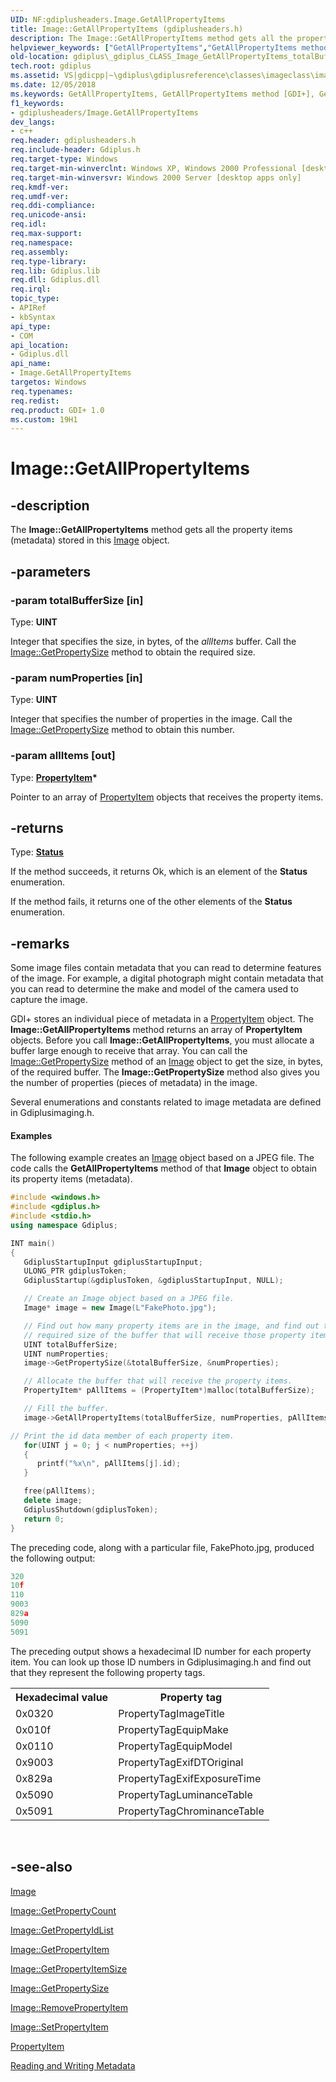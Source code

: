 ```yaml
---
UID: NF:gdiplusheaders.Image.GetAllPropertyItems
title: Image::GetAllPropertyItems (gdiplusheaders.h)
description: The Image::GetAllPropertyItems method gets all the property items (metadata) stored in this Image object.
helpviewer_keywords: ["GetAllPropertyItems","GetAllPropertyItems method [GDI+]","GetAllPropertyItems method [GDI+]","Image class","Image class [GDI+]","GetAllPropertyItems method","Image.GetAllPropertyItems","Image::GetAllPropertyItems","_gdiplus_CLASS_Image_GetAllPropertyItems_totalBufferSize_numProperties_allItems_","gdiplus._gdiplus_CLASS_Image_GetAllPropertyItems_totalBufferSize_numProperties_allItems_"]
old-location: gdiplus\_gdiplus_CLASS_Image_GetAllPropertyItems_totalBufferSize_numProperties_allItems_.htm
tech.root: gdiplus
ms.assetid: VS|gdicpp|~\gdiplus\gdiplusreference\classes\imageclass\imagemethods\getallpropertyitems.htm
ms.date: 12/05/2018
ms.keywords: GetAllPropertyItems, GetAllPropertyItems method [GDI+], GetAllPropertyItems method [GDI+],Image class, Image class [GDI+],GetAllPropertyItems method, Image.GetAllPropertyItems, Image::GetAllPropertyItems, _gdiplus_CLASS_Image_GetAllPropertyItems_totalBufferSize_numProperties_allItems_, gdiplus._gdiplus_CLASS_Image_GetAllPropertyItems_totalBufferSize_numProperties_allItems_
f1_keywords:
- gdiplusheaders/Image.GetAllPropertyItems
dev_langs:
- c++
req.header: gdiplusheaders.h
req.include-header: Gdiplus.h
req.target-type: Windows
req.target-min-winverclnt: Windows XP, Windows 2000 Professional [desktop apps only]
req.target-min-winversvr: Windows 2000 Server [desktop apps only]
req.kmdf-ver: 
req.umdf-ver: 
req.ddi-compliance: 
req.unicode-ansi: 
req.idl: 
req.max-support: 
req.namespace: 
req.assembly: 
req.type-library: 
req.lib: Gdiplus.lib
req.dll: Gdiplus.dll
req.irql: 
topic_type:
- APIRef
- kbSyntax
api_type:
- COM
api_location:
- Gdiplus.dll
api_name:
- Image.GetAllPropertyItems
targetos: Windows
req.typenames: 
req.redist: 
req.product: GDI+ 1.0
ms.custom: 19H1
---
```


# Image::GetAllPropertyItems


## -description


The <b>Image::GetAllPropertyItems</b> method gets all the property items (metadata) stored in this 
			<a href="https://docs.microsoft.com/windows/desktop/api/gdiplusheaders/nl-gdiplusheaders-image">Image</a> object.


## -parameters




### -param totalBufferSize [in]

Type: <b>UINT</b>

Integer that specifies the size, in bytes, of the 
					<i>allItems</i> buffer. Call the <a href="https://docs.microsoft.com/windows/desktop/api/gdiplusheaders/nf-gdiplusheaders-image-getpropertysize">Image::GetPropertySize</a> method to obtain the required size. 


### -param numProperties [in]

Type: <b>UINT</b>

Integer that specifies the number of properties in the image. Call the <a href="https://docs.microsoft.com/windows/desktop/api/gdiplusheaders/nf-gdiplusheaders-image-getpropertysize">Image::GetPropertySize</a> method to obtain this number. 


### -param allItems [out]

Type: <b><a href="https://docs.microsoft.com/previous-versions/ms534493(v=vs.85)">PropertyItem</a>*</b>

Pointer to an array of <a href="https://docs.microsoft.com/previous-versions/ms534493(v=vs.85)">PropertyItem</a> objects that receives the property items. 


## -returns



Type: <b><a href="https://docs.microsoft.com/windows/desktop/api/gdiplustypes/ne-gdiplustypes-status">Status</a></b>

If the method succeeds, it returns Ok, which is an element of the 
						<b>Status</b> enumeration.

If the method fails, it returns one of the other elements of the 
						<b>Status</b> enumeration.




## -remarks



Some image files contain metadata that you can read to determine features of the image. For example, a digital photograph might contain metadata that you can read to determine the make and model of the camera used to capture the image.

GDI+ stores an individual piece of metadata in a <a href="https://docs.microsoft.com/previous-versions/ms534493(v=vs.85)">PropertyItem</a> object. The <b>Image::GetAllPropertyItems</b> method returns an array of <b>PropertyItem</b> objects. Before you call <b>Image::GetAllPropertyItems</b>, you must allocate a buffer large enough to receive that array. You can call the <a href="https://docs.microsoft.com/windows/desktop/api/gdiplusheaders/nf-gdiplusheaders-image-getpropertysize">Image::GetPropertySize</a> method of an 
				<a href="https://docs.microsoft.com/windows/desktop/api/gdiplusheaders/nl-gdiplusheaders-image">Image</a> object to get the size, in bytes, of the required buffer. The <b>Image::GetPropertySize</b> method also gives you the number of properties (pieces of metadata) in the image.

Several enumerations and constants related to image metadata are defined in Gdiplusimaging.h.


#### Examples



The following example creates an 
						<a href="https://docs.microsoft.com/windows/desktop/api/gdiplusheaders/nl-gdiplusheaders-image">Image</a> object based on a JPEG file. The code calls the <b>GetAllPropertyItems</b> method of that 
						<b>Image</b> object to obtain its property items (metadata).


```cpp
#include <windows.h>
#include <gdiplus.h>
#include <stdio.h>
using namespace Gdiplus;

INT main()
{
   GdiplusStartupInput gdiplusStartupInput;
   ULONG_PTR gdiplusToken;
   GdiplusStartup(&gdiplusToken, &gdiplusStartupInput, NULL);

   // Create an Image object based on a JPEG file.
   Image* image = new Image(L"FakePhoto.jpg"); 

   // Find out how many property items are in the image, and find out the
   // required size of the buffer that will receive those property items.
   UINT totalBufferSize;
   UINT numProperties;
   image->GetPropertySize(&totalBufferSize, &numProperties);

   // Allocate the buffer that will receive the property items.
   PropertyItem* pAllItems = (PropertyItem*)malloc(totalBufferSize);

   // Fill the buffer.
   image->GetAllPropertyItems(totalBufferSize, numProperties, pAllItems);

// Print the id data member of each property item.
   for(UINT j = 0; j < numProperties; ++j)
   {
      printf("%x\n", pAllItems[j].id);
   }

   free(pAllItems);
   delete image;
   GdiplusShutdown(gdiplusToken);
   return 0;
}
```


The preceding code, along with a particular file, FakePhoto.jpg, produced the following output:


```cpp
320
10f
110
9003
829a
5090
5091
```


The preceding output shows a hexadecimal ID number for each property item. You can look up those ID numbers in Gdiplusimaging.h and find out that they represent the following property tags.

<table class="clsStd">
<tr>
<th>Hexadecimal value</th>
<th>Property tag</th>
</tr>
<tr>
<td>0x0320</td>
<td>PropertyTagImageTitle</td>
</tr>
<tr>
<td>0x010f</td>
<td>PropertyTagEquipMake</td>
</tr>
<tr>
<td>0x0110</td>
<td>PropertyTagEquipModel</td>
</tr>
<tr>
<td>0x9003</td>
<td>PropertyTagExifDTOriginal</td>
</tr>
<tr>
<td>0x829a</td>
<td>PropertyTagExifExposureTime</td>
</tr>
<tr>
<td>0x5090</td>
<td>PropertyTagLuminanceTable</td>
</tr>
<tr>
<td>0x5091</td>
<td>PropertyTagChrominanceTable</td>
</tr>
</table>
 

<div class="code"></div>



## -see-also




<a href="https://docs.microsoft.com/windows/desktop/api/gdiplusheaders/nl-gdiplusheaders-image">Image</a>



<a href="https://docs.microsoft.com/windows/desktop/api/gdiplusheaders/nf-gdiplusheaders-image-getpropertycount">Image::GetPropertyCount</a>



<a href="https://docs.microsoft.com/windows/desktop/api/gdiplusheaders/nf-gdiplusheaders-image-getpropertyidlist">Image::GetPropertyIdList</a>



<a href="https://docs.microsoft.com/windows/desktop/api/gdiplusheaders/nf-gdiplusheaders-image-getpropertyitem">Image::GetPropertyItem</a>



<a href="https://docs.microsoft.com/windows/desktop/api/gdiplusheaders/nf-gdiplusheaders-image-getpropertyitemsize">Image::GetPropertyItemSize</a>



<a href="https://docs.microsoft.com/windows/desktop/api/gdiplusheaders/nf-gdiplusheaders-image-getpropertysize">Image::GetPropertySize</a>



<a href="https://docs.microsoft.com/windows/desktop/api/gdiplusheaders/nf-gdiplusheaders-image-removepropertyitem">Image::RemovePropertyItem</a>



<a href="https://docs.microsoft.com/windows/desktop/api/gdiplusheaders/nf-gdiplusheaders-image-setpropertyitem">Image::SetPropertyItem</a>



<a href="https://docs.microsoft.com/previous-versions/ms534493(v=vs.85)">PropertyItem</a>



<a href="https://docs.microsoft.com/windows/desktop/gdiplus/-gdiplus-reading-and-writing-metadata-use">Reading and Writing Metadata</a>
 

 

